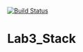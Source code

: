 [![Build Status](https://travis-ci.org/teantut/Lab3_Stack.svg?branch=main)](https://travis-ci.org/teantut/Lab3_Stack)

# Lab3_Stack
